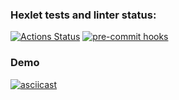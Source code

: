 ### Hexlet tests and linter status:

[![Actions Status](https://github.com/AlexMomot-717/python-project-lvl2/workflows/hexlet-check/badge.svg)](https://github.com/AlexMomot-717/python-project-lvl2/actions)
[![pre-commit hooks](https://github.com/AlexMomot-717/python-project-lvl2/actions/workflows/pre-commit.yml/badge.svg)](https://github.com/AlexMomot-717/python-project-lvl2/actions)

### Demo

[![asciicast](https://asciinema.org/a/602583.svg)](https://asciinema.org/a/602583)
